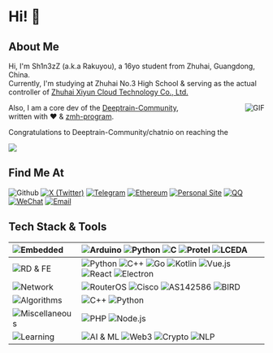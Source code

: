 # Hi! 👋

## About Me

Hi, I'm Sh1n3zZ (a.k.a Rakuyou), a 16yo student from Zhuhai, Guangdong, China.  
Currently, I'm studying at Zhuhai No.3 High School & serving as the actual controller of [Zhuhai Xiyun Cloud Technology Co., Ltd.](https://github.com/LightXi)

<img align="right" alt="GIF" src="https://stats.deeptrain.net/user/Sh1n3zZ" />

Also, I am a core dev of the [Deeptrain-Community](https://github.com/Deeptrain-Community),  
written with ❤️ & [zmh-program](https://github.com/zmh-program).

Congratulations to Deeptrain-Community/chatnio on reaching the

[![](https://trendshift.io/api/badge/repositories/6369)](https://trendshift.io/repositories/6369)

## Find Me At

![Github](https://img.shields.io/github/followers/Sh1n3zZ?style=flat-square&logo=github&labelColor=black&color=ffc0cb)
[![X (Twitter)](https://img.shields.io/badge/-RakuyouDesu-black?labelColor=black&logo=x&logoColor=white&style=flat-square)](https://x.com/RakuyouDesu)
[![Telegram](https://img.shields.io/badge/-RakuyouDesu-black?labelColor=black&logo=telegram&logoColor=white&style=flat-square)](https://t.me/RakuyouDesu)
[![Ethereum](https://img.shields.io/badge/-rakuyoudesu.eth-black?labelColor=black&logo=ethereum&logoColor=white&style=flat-square)](https://etherscan.io/name-lookup-search?id=rakuyoudesu.eth)
[![Personal Site](https://img.shields.io/badge/-www.akihitomi.com-black?labelColor=black&logo=googlechrome&logoColor=white&style=flat-square)](https://www.akihitomi.com/)
[![QQ](https://img.shields.io/badge/-1934151791-black?labelColor=black&logo=tencentqq&logoColor=white&style=flat-square)](./)
[![WeChat](https://img.shields.io/badge/-Sh1n3zZx-black?labelColor=black&logo=wechat&logoColor=white&style=flat-square)](./)
[![Email](https://img.shields.io/badge/-shinezz@lightxi.com-black?labelColor=black&logo=gmail&logoColor=white&style=flat-square)](mailto:shinezz@lightxi.com)

## Tech Stack & Tools

| ![Embedded](https://img.shields.io/badge/-EMBEDDED-000?style=flat-square&logoColor=white)           | ![Arduino](https://img.shields.io/badge/-Arduino-000?style=flat-square&logo=arduino&logoColor=white) ![Python](https://img.shields.io/badge/-Python-000?style=flat-square&logo=python&logoColor=white) ![C](https://img.shields.io/badge/-C-000?style=flat-square&logo=c&logoColor=white) ![Protel](https://img.shields.io/badge/-Protel-000?style=flat-square&logoColor=white) ![LCEDA](https://img.shields.io/badge/-LCEDA-000?style=flat-square&logoColor=white)                                                                                                                                                                                                                                 |
| :-------------------------------------------------------------------------------------------------- | :-------------------------------------------------------------------------------------------------------------------------------------------------------------------------------------------------------------------------------------------------------------------------------------------------------------------------------------------------------------------------------------------------------------------------------------------------------------------------------------------------------------------------------------------------------------------------------------------------------------------------------------------------------------------------------------------------- |
| ![RD & FE](https://img.shields.io/badge/-RD%20&%20FE-000?style=flat-square&logoColor=white)         | ![Python](https://img.shields.io/badge/-Python-000?style=flat-square&logo=python&logoColor=white) ![C++](https://img.shields.io/badge/-C++-000?style=flat-square&logo=cplusplus&logoColor=white) ![Go](https://img.shields.io/badge/-Go-000?style=flat-square&logo=go&logoColor=white) ![Kotlin](https://img.shields.io/badge/-Kotlin-000?style=flat-square&logo=kotlin&logoColor=white) ![Vue.js](https://img.shields.io/badge/-Vue.js-000?style=flat-square&logo=vuedotjs&logoColor=white) ![React](https://img.shields.io/badge/-React-000?style=flat-square&logo=react&logoColor=white) ![Electron](https://img.shields.io/badge/-Electron-000?style=flat-square&logo=electron&logoColor=white) |
| ![Network](https://img.shields.io/badge/-Network-000?style=flat-square&logoColor=white)             | ![RouterOS](https://img.shields.io/badge/-RouterOS-000?style=flat-square&logo=mikrotik&logoColor=white) ![Cisco](https://img.shields.io/badge/-Cisco-000?style=flat-square&logo=cisco&logoColor=white) ![AS142586](https://img.shields.io/badge/-AS142586-000?style=flat-square&logoColor=white) ![BIRD](https://img.shields.io/badge/-BIRD-000?style=flat-square&logoColor=white)                                                                                                                                                                                                                                                                                                                  |
| ![Algorithms](https://img.shields.io/badge/-ALGORITHMS-000?style=flat-square&logoColor=white)       | ![C++](https://img.shields.io/badge/-C++-000?style=flat-square&logo=cplusplus&logoColor=white) ![Python](https://img.shields.io/badge/-Python-000?style=flat-square&logo=python&logoColor=white)                                                                                                                                                                                                                                                                                                                                                                                                                                                                                                    |
| ![Miscellaneous](https://img.shields.io/badge/-MISCELLANEOUS-000?style=flat-square&logoColor=white) | ![PHP](https://img.shields.io/badge/-PHP-000?style=flat-square&logo=php&logoColor=white) ![Node.js](https://img.shields.io/badge/-Node.js-000?style=flat-square&logo=nodedotjs&logoColor=white)                                                                                                                                                                                                                                                                                                                                                                                                                                                                                                     |
| ![Learning](https://img.shields.io/badge/-LEARNING-000?style=flat-square&logoColor=white)           | ![AI & ML](https://img.shields.io/badge/-AI%20&%20ML-000?style=flat-square&logo=huggingface&logoColor=white) ![Web3](https://img.shields.io/badge/-Web3-000?style=flat-square&logo=web3dotjs&logoColor=white) ![Crypto](https://img.shields.io/badge/-Crypto-000?style=flat-square&logo=bitcoin&logoColor=white) ![NLP](https://img.shields.io/badge/-NLP-000?style=flat-square&logo=openai&logoColor=white)                                                                                                                                                                                                                                                                                        |
